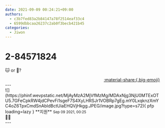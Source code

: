 ```yaml
---
date: 2021-09-09 00:24:21+09:00
authors:
  - c3b7fed83a2b84147a78f2514eaf33c4
  - 6599dbbcaa26237c2ab0f3becb421b45
categories:
  - Jiwon
---
```


# 2-84571824

<div class="post-container" markdown="1">
<div class="content-container md-sidebar__scrollwrap" markdown="1">

🐱 or 🐶?

</div>
</div>

<div style="text-align: right;" markdown="1">
<a href="https://weverse.io/fromis9/fanpost/2-84571824" style="text-align: right;">:material-share:{.big-emoji}</a>
</div>
---

<div class="comments-container md-sidebar__scrollwrap" markdown="1">
<div class="comment" markdown="1">
<div class='id-container' markdown="1">
![](https://phinf.wevpstatic.net/MjAyMzA2MjVfMzMg/MDAxNjg3NjU0MTExOTU5.7GFeCpkRW4jdCPevFi1sgeF7S4XyLHRSJr1VOBRp7gEg.mY0LxqknzXmYC4oZ6TpxCmdSnAbldBctUiaEHQVjHkgg.JPEG/image.jpg?type=s72){ pfp loading=lazy }
**<span class="artist">지원</span>** <small>Sep 09 2021, 00:25</small><br>
</div>
<div class='comment-body' markdown="1">
🐶🐶
</div>
</div>
</div>
---
